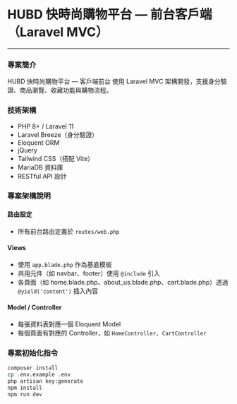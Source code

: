 # HUBD 快時尚購物平台 — 前台客戶端（Laravel MVC）

---
### 專案簡介
HUBD 快時尚購物平台 — 客戶端前台
使用 Laravel MVC 架構開發，支援身分驗證、商品瀏覽、收藏功能與購物流程。

### 技術架構
- PHP 8+ / Laravel 11
- Laravel Breeze（身分驗證）
- Eloquent ORM
- jQuery
- Tailwind CSS（搭配 Vite）
- MariaDB 資料庫
- RESTful API 設計

### 專案架構說明
#### 路由設定
- 所有前台路由定義於 `routes/web.php`

#### Views
- 使用 `app.blade.php` 作為基底模板
- 共用元件（如 navbar、footer）使用 `@include` 引入
- 各頁面（如 home.blade.php、about_us.blade.php、cart.blade.php）透過 `@yield('content')` 插入內容

#### Model / Controller
- 每張資料表對應一個 Eloquent Model
- 每個頁面有對應的 Controller，如 `HomeController`、`CartController`

### 專案初始化指令
```bash
composer install
cp .env.example .env
php artisan key:generate
npm install
npm run dev
```
